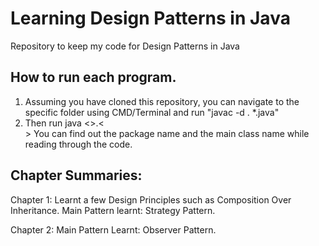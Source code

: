 # Learning Design Patterns in Java

Repository to keep my code for Design Patterns in Java

## How to run each program.

1. Assuming you have cloned this repository, you can navigate to the specific folder using CMD/Terminal and run "javac -d . *.java"
2. Then run java <<packagename>>.<<Main class Name>> You can find out the package name and the main class name while reading through the code.

## Chapter Summaries:

Chapter 1: Learnt a few Design Principles such as Composition Over Inheritance. Main Pattern learnt: Strategy Pattern.

Chapter 2: Main Pattern Learnt: Observer Pattern.
